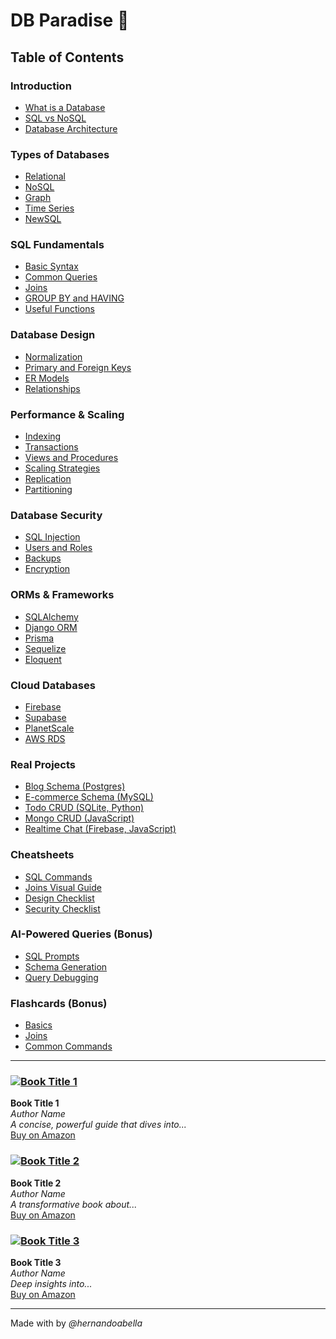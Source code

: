# DB Paradise 🌸
## Table of Contents
### Introduction  
- [What is a Database](intro/what_is_a_database.md)  
- [SQL vs NoSQL](intro/sql_vs_nosql.md)  
- [Database Architecture](intro/db_architecture.md)  

### Types of Databases  
- [Relational](types/relational.md)  
- [NoSQL](types/nosql.md)  
- [Graph](types/graph.md)  
- [Time Series](types/time_series.md)  
- [NewSQL](types/newsql.md)  

### SQL Fundamentals  
- [Basic Syntax](sql/basic_syntax.md)  
- [Common Queries](sql/common_queries.md)  
- [Joins](sql/joins.md)  
- [GROUP BY and HAVING](sql/groupby_having.md)  
- [Useful Functions](sql/useful_functions.md)  

### Database Design  
- [Normalization](design/normalization.md)  
- [Primary and Foreign Keys](design/primary_foreign_keys.md)  
- [ER Models](design/er_models.md)  
- [Relationships](design/relationships.md)  

### Performance & Scaling  
- [Indexing](optimization/indexing.md)  
- [Transactions](optimization/transactions.md)  
- [Views and Procedures](optimization/views_and_procedures.md)  
- [Scaling Strategies](optimization/scaling_strategies.md)  
- [Replication](optimization/replication.md)  
- [Partitioning](optimization/partitioning.md)  

### Database Security  
- [SQL Injection](security/sql_injection.md)  
- [Users and Roles](security/users_and_roles.md)  
- [Backups](security/backups.md)  
- [Encryption](security/encryption.md)  

### ORMs & Frameworks  
- [SQLAlchemy](orms/sqlalchemy.md)  
- [Django ORM](orms/django_orm.md)  
- [Prisma](orms/prisma.md)  
- [Sequelize](orms/sequelize.md)  
- [Eloquent](orms/eloquent.md)  

### Cloud Databases  
- [Firebase](cloud/firebase.md)  
- [Supabase](cloud/supabase.md)  
- [PlanetScale](cloud/planetscale.md)  
- [AWS RDS](cloud/aws_rds.md)  

### Real Projects  
- [Blog Schema (Postgres)](projects/blog_schema_postgres.sql)  
- [E-commerce Schema (MySQL)](projects/ecommerce_schema_mysql.sql)  
- [Todo CRUD (SQLite, Python)](projects/todo_crud_sqlite.py)  
- [Mongo CRUD (JavaScript)](projects/mongo_crud.js)  
- [Realtime Chat (Firebase, JavaScript)](projects/realtime_chat_firebase.js)  

### Cheatsheets  
- [SQL Commands](cheatsheets/sql_commands.md)  
- [Joins Visual Guide](cheatsheets/joins_visual.md)  
- [Design Checklist](cheatsheets/design_checklist.md)  
- [Security Checklist](cheatsheets/security_checklist.md)  

### AI-Powered Queries (Bonus)  
- [SQL Prompts](ai_queries/sql_prompts.md)  
- [Schema Generation](ai_queries/schema_generation.md)  
- [Query Debugging](ai_queries/query_debugging.md)  

### Flashcards (Bonus)  
- [Basics](flashcards/basics.txt)  
- [Joins](flashcards/joins.txt)  
- [Common Commands](flashcards/common_commands.txt)

- ---

### [![Book Title 1](https://images-na.ssl-images-amazon.com/images/I/51bookCoverImage1.jpg)](https://www.amazon.com/dp/BOOKASIN1)  
**Book Title 1**  
*Author Name*  
_A concise, powerful guide that dives into..._  
[Buy on Amazon](https://www.amazon.com/dp/BOOKASIN1)  

### [![Book Title 2](https://images-na.ssl-images-amazon.com/images/I/52bookCoverImage2.jpg)](https://www.amazon.com/dp/BOOKASIN2)  
**Book Title 2**  
*Author Name*  
_A transformative book about..._  
[Buy on Amazon](https://www.amazon.com/dp/BOOKASIN2)  

### [![Book Title 3](https://images-na.ssl-images-amazon.com/images/I/53bookCoverImage3.jpg)](https://www.amazon.com/dp/BOOKASIN3)  
**Book Title 3**  
*Author Name*  
_Deep insights into..._  
[Buy on Amazon](https://www.amazon.com/dp/BOOKASIN3)  

--- 

Made with by *@hernandoabella*
